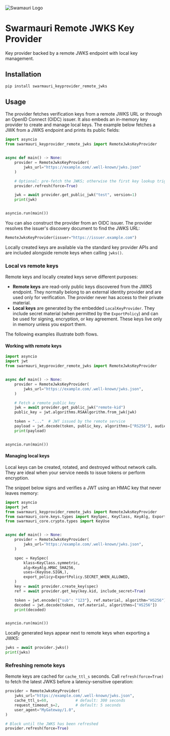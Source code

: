 ![Swamauri Logo](https://res.cloudinary.com/dbjmpekvl/image/upload/v1730099724/Swarmauri-logo-lockup-2048x757_hww01w.png)

# Swarmauri Remote JWKS Key Provider

Key provider backed by a remote JWKS endpoint with local key management.

## Installation

```bash
pip install swarmauri_keyprovider_remote_jwks
```

## Usage

The provider fetches verification keys from a remote JWKS URL or through an
OpenID Connect (OIDC) issuer.  It also embeds an in-memory key provider to
create and manage local keys.  The example below fetches a JWK from a JWKS
endpoint and prints its public fields:

```python
import asyncio
from swarmauri_keyprovider_remote_jwks import RemoteJwksKeyProvider


async def main() -> None:
    provider = RemoteJwksKeyProvider(
        jwks_url="https://example.com/.well-known/jwks.json"
    )

    # Optional: pre-fetch the JWKS; otherwise the first key lookup triggers it
    provider.refresh(force=True)

    jwk = await provider.get_public_jwk("test", version=1)
    print(jwk)


asyncio.run(main())
```

You can also construct the provider from an OIDC issuer.  The provider resolves
the issuer's discovery document to find the JWKS URL:

```python
RemoteJwksKeyProvider(issuer="https://issuer.example.com")
```

Locally created keys are available via the standard key provider APIs and are
included alongside remote keys when calling `jwks()`.

### Local vs remote keys

Remote keys and locally created keys serve different purposes:

- **Remote keys** are read-only public keys discovered from the JWKS endpoint.
  They normally belong to an external identity provider and are used only for
  verification. The provider never has access to their private material.
- **Local keys** are generated by the embedded `LocalKeyProvider`. They include
  secret material (when permitted by the `ExportPolicy`) and can be used for
  signing, encryption, or key agreement. These keys live only in memory unless
  you export them.

The following examples illustrate both flows.

#### Working with remote keys

```python
import asyncio
import jwt
from swarmauri_keyprovider_remote_jwks import RemoteJwksKeyProvider


async def main() -> None:
    provider = RemoteJwksKeyProvider(
        jwks_url="https://example.com/.well-known/jwks.json",
    )

    # Fetch a remote public key
    jwk = await provider.get_public_jwk("remote-kid")
    public_key = jwt.algorithms.RSAAlgorithm.from_jwk(jwk)

    token = "..."  # JWT issued by the remote service
    payload = jwt.decode(token, public_key, algorithms=["RS256"], audience="api")
    print(payload)


asyncio.run(main())
```

#### Managing local keys

Local keys can be created, rotated, and destroyed without network calls. They are
ideal when your service needs to issue tokens or perform encryption.

The snippet below signs and verifies a JWT using an HMAC key that never leaves
memory:

```python
import asyncio
import jwt
from swarmauri_keyprovider_remote_jwks import RemoteJwksKeyProvider
from swarmauri_core.keys.types import KeySpec, KeyClass, KeyAlg, ExportPolicy
from swarmauri_core.crypto.types import KeyUse


async def main() -> None:
    provider = RemoteJwksKeyProvider(
        jwks_url="https://example.com/.well-known/jwks.json",
    )

    spec = KeySpec(
        klass=KeyClass.symmetric,
        alg=KeyAlg.HMAC_SHA256,
        uses=(KeyUse.SIGN,),
        export_policy=ExportPolicy.SECRET_WHEN_ALLOWED,
    )
    key = await provider.create_key(spec)
    ref = await provider.get_key(key.kid, include_secret=True)

    token = jwt.encode({"sub": "123"}, ref.material, algorithm="HS256")
    decoded = jwt.decode(token, ref.material, algorithms=["HS256"])
    print(decoded)


asyncio.run(main())
```

Locally generated keys appear next to remote keys when exporting a JWKS:

```python
jwks = await provider.jwks()
print(jwks)
```

### Refreshing remote keys

Remote keys are cached for `cache_ttl_s` seconds. Call `refresh(force=True)` to
fetch the latest JWKS before a latency-sensitive operation:

```python
provider = RemoteJwksKeyProvider(
    jwks_url="https://example.com/.well-known/jwks.json",
    cache_ttl_s=60,            # default: 300 seconds
    request_timeout_s=2,       # default: 5 seconds
    user_agent="MyGateway/1.0",
)

# Block until the JWKS has been refreshed
provider.refresh(force=True)
```
